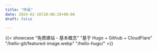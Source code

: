 ```yaml
---
title: "作品"
date: 2024-02-16T20:08:29+08:00
draft: false

---
```


{{< showcase "免费建站 - 基本概念" "基于 Hugo + Github + CloudFlare" "/hello-git/featured-image.webp" "/hello-hugo/" >}}
